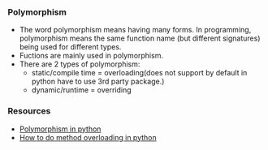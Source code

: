 ### Polymorphism
* The word polymorphism means having many forms. In programming, polymorphism means the same function name (but different signatures) being used for different types. 
* Fuctions are mainly used in polymorphism.
* There are 2 types of polymorphism:
  * static/compile time = overloading(does not support by default in python have to use 3rd party package.)
  * dynamic/runtime = overriding

### Resources
* [Polymorphism in python](https://www.geeksforgeeks.org/polymorphism-in-python/)  
* [How to do method overloading in python](https://www.geeksforgeeks.org/python-method-overloading/)
